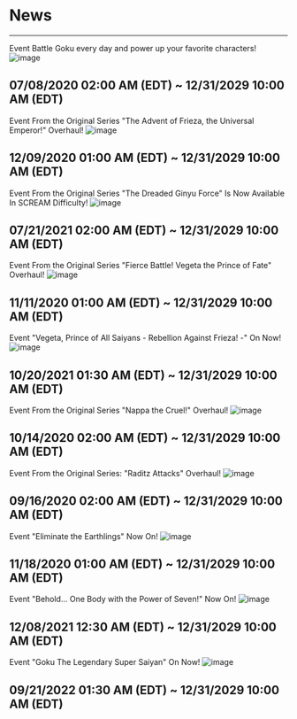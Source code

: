 # News
------------------------------------------------------------------------------------------------------------------------------------------------
Event
Battle Goku every day and power up your favorite characters!
![image](https://github.com/mind-set09/DBL-Api/assets/141085830/166d6ea4-a05d-41c6-989b-02e0b865605c)

07/08/2020 02:00 AM (EDT) ~ 12/31/2029 10:00 AM (EDT)
------------------------------------------------------------------------------------------------------------------------------------------------
Event
From the Original Series "The Advent of Frieza, the Universal Emperor!" Overhaul!
![image](https://github.com/mind-set09/DBL-Api/assets/141085830/9d373228-3d4f-4ea2-9a83-d5c3200c8195)

12/09/2020 01:00 AM (EDT) ~ 12/31/2029 10:00 AM (EDT)
------------------------------------------------------------------------------------------------------------------------------------------------
Event
From the Original Series "The Dreaded Ginyu Force" Is Now Available In SCREAM Difficulty!
![image](https://github.com/mind-set09/DBL-Api/assets/141085830/7de91e1e-2269-4fc1-8f19-13f4f215db10)

07/21/2021 02:00 AM (EDT) ~ 12/31/2029 10:00 AM (EDT)
------------------------------------------------------------------------------------------------------------------------------------------------
Event
From the Original Series "Fierce Battle! Vegeta the Prince of Fate" Overhaul!
![image](https://github.com/mind-set09/DBL-Api/assets/141085830/edd93f51-e33f-4e06-b102-eedf68b163e7)

11/11/2020 01:00 AM (EDT) ~ 12/31/2029 10:00 AM (EDT)
------------------------------------------------------------------------------------------------------------------------------------------------
Event
"Vegeta, Prince of All Saiyans - Rebellion Against Frieza! -" On Now!
![image](https://github.com/mind-set09/DBL-Api/assets/141085830/42da9bb1-641c-4de1-8bc8-466581ee8cb2)

10/20/2021 01:30 AM (EDT) ~ 12/31/2029 10:00 AM (EDT)
------------------------------------------------------------------------------------------------------------------------------------------------
Event
From the Original Series "Nappa the Cruel!" Overhaul!
![image](https://github.com/mind-set09/DBL-Api/assets/141085830/907a2eaf-3b99-4bba-9a3f-7cfcc226ce46)

10/14/2020 02:00 AM (EDT) ~ 12/31/2029 10:00 AM (EDT)
------------------------------------------------------------------------------------------------------------------------------------------------
Event
From the Original Series: "Raditz Attacks" Overhaul!
![image](https://github.com/mind-set09/DBL-Api/assets/141085830/95bdbdb2-606a-4dae-b323-450c2346c41a)

09/16/2020 02:00 AM (EDT) ~ 12/31/2029 10:00 AM (EDT)
------------------------------------------------------------------------------------------------------------------------------------------------
Event
"Eliminate the Earthlings" Now On!
![image](https://github.com/mind-set09/DBL-Api/assets/141085830/8eec2c82-75dd-492f-a9b6-2a3243dc8aa8)

11/18/2020 01:00 AM (EDT) ~ 12/31/2029 10:00 AM (EDT)
------------------------------------------------------------------------------------------------------------------------------------------------
Event
"Behold... One Body with the Power of Seven!" Now On!
![image](https://github.com/mind-set09/DBL-Api/assets/141085830/c2f65121-1346-4101-a4c3-121e20495766)

12/08/2021 12:30 AM (EDT) ~ 12/31/2029 10:00 AM (EDT)
------------------------------------------------------------------------------------------------------------------------------------------------
Event
"Goku The Legendary Super Saiyan" On Now!
![image](https://github.com/mind-set09/DBL-Api/assets/141085830/92427188-35de-4fed-a9a9-5e21230042f4)

09/21/2022 01:30 AM (EDT) ~ 12/31/2029 10:00 AM (EDT)
------------------------------------------------------------------------------------------------------------------------------------------------
